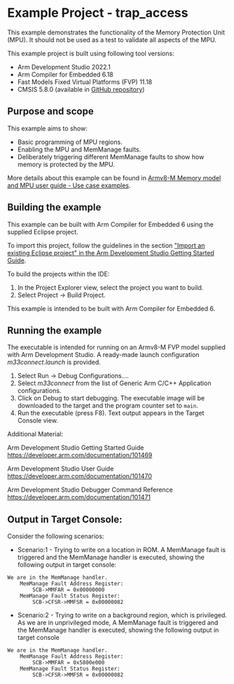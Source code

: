 <!--
SPDX-FileCopyrightText: Copyright 2022 Arm Limited <open-source-office@arm.com>
SPDX-License-Identifier: MIT
-->

# Example Project - trap_access

This example demonstrates the functionality of the Memory Protection Unit (MPU). It should not be used as a test to validate all aspects of the MPU.

This example project is built using following tool versions:

- Arm Development Studio 2022.1
- Arm Compiler for Embedded 6.18
- Fast Models Fixed Virtual Platforms (FVP) 11.18
- CMSIS 5.8.0 (available in [GitHub repository](https://github.com/ARM-software/CMSIS_5))

## Purpose and scope

This example aims to show:

- Basic programming of MPU regions.
- Enabling the MPU and MemManage faults.
- Deliberately triggering different MemManage faults to show how memory is protected by the MPU.

More details about this example can be found in [Armv8-M Memory model and MPU user guide - Use case examples](https://developer.arm.com/documentation/107565/0100/Use-case-examples/trap-access).

## Building the example

This example can be built with Arm Compiler for Embedded 6 using the supplied Eclipse project.

To import this project, follow the guidelines in the section ["Import an existing Eclipse project" in the Arm Development Studio Getting Started Guide](https://developer.arm.com/documentation/101469/2022-1/Projects-and-examples-in-Arm-Development-Studio/Importing-and-exporting-projects/Import-an-existing-Eclipse-project?lang=en). 

To build the projects within the IDE:

1. In the Project Explorer view, select the project you want to build.
2. Select Project → Build Project.

This example is intended to be built with Arm Compiler for Embedded 6.


## Running the example

The executable is intended for running on an Armv8-M FVP model supplied with Arm Development Studio. A ready-made launch configuration *m33connect.launch* is provided.

1. Select Run → Debug Configurations....
2. Select *m33connect* from the list of Generic Arm C/C++ Application configurations.
3. Click on Debug to start debugging. The executable image will be downloaded to the target and the program counter set to `main`.
4. Run the executable (press F8). Text output appears in the Target Console view.

Additional Material:

Arm Development Studio Getting Started Guide
https://developer.arm.com/documentation/101469

Arm Development Studio User Guide
https://developer.arm.com/documentation/101470

Arm Development Studio Debugger Command Reference
https://developer.arm.com/documentation/101471

## Output in Target Console:

Consider the following scenarios:

- Scenario:1 - Trying to write on a location in ROM. A MemManage fault is triggered and the MemManage handler is executed, showing the following output in target console:

```
We are in the MemManage handler. 
    MemManage Fault Address Register: 
        SCB->MMFAR = 0x00000000
    MemManage Fault Status Register: 
        SCB->CFSR->MMFSR = 0x00000082
```

- Scenario:2 - Trying to write on a background region, which is privileged. As we are in unprivileged mode, A MemManage fault is triggered and the MemManage handler is executed, showing the following output in target console

```
We are in the MemManage handler. 
    MemManage Fault Address Register: 
        SCB->MMFAR = 0x5800e000
    MemManage Fault Status Register: 
        SCB->CFSR->MMFSR = 0x00000082
```
